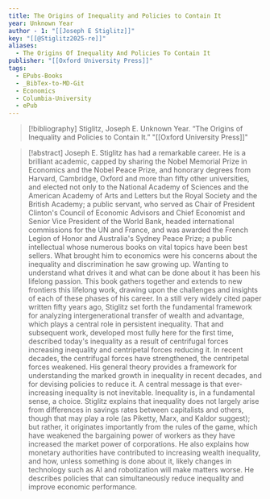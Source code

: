 ```yaml
---
title: The Origins of Inequality and Policies to Contain It
year: Unknown Year
author - 1: "[[Joseph E Stiglitz]]"
key: "[[@Stiglitz2025-re]]"
aliases:
  - The Origins Of Inequality And Policies To Contain It
publisher: "[[Oxford University Press]]"
tags:
  - EPubs-Books
  - _BibTex-to-MD-Git
  - Economics
  - Columbia-University
  - ePub
---
```


> [!bibliography]
> Stiglitz, Joseph E. Unknown Year. “The Origins of Inequality and Policies to Contain It.” "[[Oxford University Press]]"

> [!abstract]
> Joseph E. Stiglitz has had a remarkable career. He is a brilliant academic, capped by sharing the Nobel Memorial Prize in Economics and the Nobel Peace Prize, and honorary degrees from Harvard, Cambridge, Oxford and more than fifty other universities, and elected not only to the National Academy of Sciences and the American Academy of Arts and Letters but the Royal Society and the British Academy; a public servant, who served as Chair of President Clinton's Council of Economic Advisors and Chief Economist and Senior Vice President of the World Bank, headed international commissions for the UN and France, and was awarded the French Legion of Honor and Australia's Sydney Peace Prize; a public intellectual whose numerous books on vital topics have been best sellers. What brought him to economics were his concerns about the inequality and discrimination he saw growing up. Wanting to understand what drives it and what can be done about it has been his lifelong passion. This book gathers together and extends to new frontiers this lifelong work, drawing upon the challenges and insights of each of these phases of his career. In a still very widely cited paper written fifty years ago, Stiglitz set forth the fundamental framework for analyzing intergenerational transfer of wealth and advantage, which plays a central role in persistent inequality. That and subsequent work, developed most fully here for the first time, described today's inequality as a result of centrifugal forces increasing inequality and centripetal forces reducing it. In recent decades, the centrifugal forces have strengthened, the centripetal forces weakened. His general theory provides a framework for understanding the marked growth in inequality in recent decades, and for devising policies to reduce it. A central message is that ever-increasing inequality is not inevitable. Inequality is, in a fundamental sense, a choice. Stiglitz explains that inequality does not largely arise from differences in savings rates between capitalists and others, though that may play a role (as Piketty, Marx, and Kaldor suggest); but rather, it originates importantly from the rules of the game, which have weakened the bargaining power of workers as they have increased the market power of corporations. He also explains how monetary authorities have contributed to increasing wealth inequality, and how, unless something is done about it, likely changes in technology such as AI and robotization will make matters worse. He describes policies that can simultaneously reduce inequality and improve economic performance.